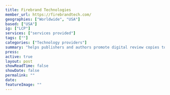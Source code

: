 ```yaml
---
title: Firebrand Technologies
member_url: https://firebrandtech.com/
geographies: ["Worldwide", "USA"]
based: ["USA"]
ig: ["LCP"] 
services: ["services provided"] 
tags: [""]
categories: ["Technology providers"]
summary: "helps publishers and authors promote digital review copies to book advocates and industry professionals. Operates [NetGalley](https://www.netgalley.com/)"
press:
active: true
layout: post
showReadTime: false
showDate: false
permalink: ""
date: 
featureImage: ""
---
```

